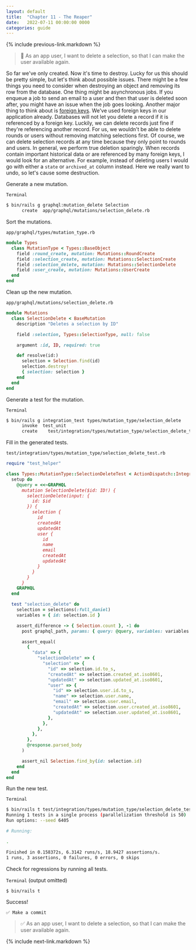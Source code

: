 ```yaml
---
layout: default
title:  "Chapter 11 - The Reaper"
date:   2022-07-11 00:00:00 0000
categories: guide
---
```


{% include previous-link.markdown %}

> 📝 As an app user, I want to delete a selection, so that I can make the user available again.

So far we've only created. Now it's time to destroy. Lucky for us this should be pretty simple, but let's think about possible issues. There might be a few things you need to consider when destroying an object and removing its row from the database. One thing might be asynchronous jobs. If you enqueue a job to send an email to a user and then that user is deleted soon after, you might have an issue when the job goes looking. Another major thing to think about is [foreign keys](https://www.postgresql.org/docs/current/tutorial-fk.html). We've used foreign keys in our application already. Databases will not let you delete a record if it is referenced by a foreign key. Luckily, we can delete records just fine if they're referencing another record. For us, we wouldn't be able to delete rounds or users without removing matching selections first. Of course, we can delete selection records at any time because they only point to rounds and users. In general, we perform true deletion sparingly. When records contain important historical data or are referenced by many foreign keys, I would look for an alternative. For example, instead of deleting users I would go with either a `state` or `archived_at` column instead. Here we really want to undo, so let's cause some destruction.

Generate a new mutation.

`Terminal`

```bash
$ bin/rails g graphql:mutation_delete Selection
      create  app/graphql/mutations/selection_delete.rb
```

Sort the mutations.

`app/graphql/types/mutation_type.rb`

```ruby
module Types
  class MutationType < Types::BaseObject
    field :round_create, mutation: Mutations::RoundCreate
    field :selection_create, mutation: Mutations::SelectionCreate
    field :selection_delete, mutation: Mutations::SelectionDelete
    field :user_create, mutation: Mutations::UserCreate
  end
end
```

Clean up the new mutation.

`app/graphql/mutations/selection_delete.rb`

```ruby
module Mutations
  class SelectionDelete < BaseMutation
    description "Deletes a selection by ID"

    field :selection, Types::SelectionType, null: false

    argument :id, ID, required: true

    def resolve(id:)
      selection = Selection.find(id)
      selection.destroy!
      { selection: selection }
    end
  end
end
```

Generate a test for the mutation.

`Terminal`

```bash
$ bin/rails g integration_test types/mutation_type/selection_delete
      invoke  test_unit
      create    test/integration/types/mutation_type/selection_delete_test.rb
```

Fill in the generated tests.

`test/integration/types/mutation_type/selection_delete_test.rb`

```ruby
require "test_helper"

class Types::MutationType::SelectionDeleteTest < ActionDispatch::IntegrationTest
  setup do
    @query = <<~GRAPHQL
      mutation SelectionDelete($id: ID!) {
        selectionDelete(input: {
          id: $id
        }) {
          selection {
            id
            createdAt
            updatedAt
            user {
              id
              name
              email
              createdAt
              updatedAt
            }
          }
        }
      }
    GRAPHQL
  end

  test "selection_delete" do
    selection = selections(:full_daniel)
    variables = { id: selection.id }

    assert_difference -> { Selection.count }, -1 do
      post graphql_path, params: { query: @query, variables: variables }

      assert_equal(
        {
          "data" => {
            "selectionDelete" => {
              "selection" => {
                "id" => selection.id.to_s,
                "createdAt" => selection.created_at.iso8601,
                "updatedAt" => selection.updated_at.iso8601,
                "user" => {
                  "id" => selection.user.id.to_s,
                  "name" => selection.user.name,
                  "email" => selection.user.email,
                  "createdAt" => selection.user.created_at.iso8601,
                  "updatedAt" => selection.user.updated_at.iso8601,
                },
              },
            },
          },
        },
        @response.parsed_body
      )

      assert_nil Selection.find_by(id: selection.id)
    end
  end
end
```

Run the new test.

`Terminal`

```bash
$ bin/rails t test/integration/types/mutation_type/selection_delete_test.rb
Running 1 tests in a single process (parallelization threshold is 50)
Run options: --seed 6405

# Running:

.

Finished in 0.158372s, 6.3142 runs/s, 18.9427 assertions/s.
1 runs, 3 assertions, 0 failures, 0 errors, 0 skips
```

Check for regressions by running all tests.

`Terminal` (output omitted)

```bash
$ bin/rails t
```

Success!

```
✅ Make a commit
```

> ✅ As an app user, I want to delete a selection, so that I can make the user available again.

{% include next-link.markdown %}
